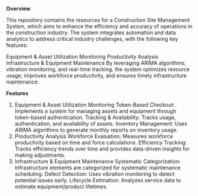 
**Overview**

This repository contains the resources for a Construction Site Management System, which aims to enhance the efficiency and accuracy of operations in the construction industry. The system integrates automation and data analytics to address critical industry challenges, with the following key features:

Equipment & Asset Utilization Monitoring
Productivity Analysis
Infrastructure & Equipment Maintenance
By leveraging ARIMA algorithms, vibration monitoring, and real-time tracking, the system optimizes resource usage, improves workforce productivity, and ensures timely infrastructure maintenance.

**Features**

1. Equipment & Asset Utilization Monitoring
Token-Based Checkout: Implements a system for managing assets and equipment through token-based authentication.
Tracking & Availability: Tracks usage, authentication, and availability of assets.
Inventory Management: Uses ARIMA algorithms to generate monthly reports on inventory usage.
2. Productivity Analysis
Workforce Evaluation: Measures workforce productivity based on time and force calculations.
Efficiency Tracking: Tracks efficiency trends over time and provides data-driven insights for making adjustments.
3. Infrastructure & Equipment Maintenance
Systematic Categorization: Infrastructure elements are categorized for systematic maintenance scheduling.
Defect Detection: Uses vibration monitoring to detect potential issues early.
Lifecycle Estimation: Analyzes service data to estimate equipment/product lifetimes.

